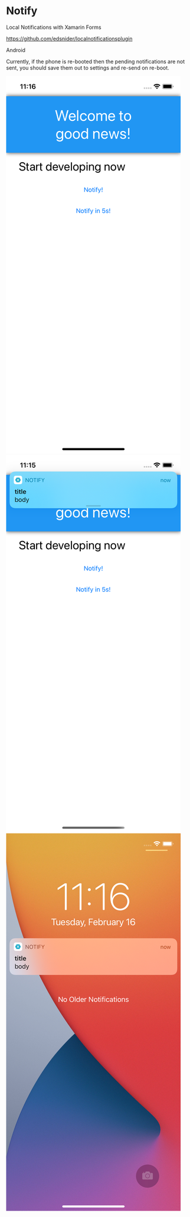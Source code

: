# Notify
Local Notifications with Xamarin Forms

https://github.com/edsnider/localnotificationsplugin

Android

Currently, if the phone is re-booted then the pending notifications are not sent, you should save them out to settings and re-send on re-boot.

![screenshot1](shot1.png)
![screenshot2](shot2.png)
![screenshot3](shot3.png)
